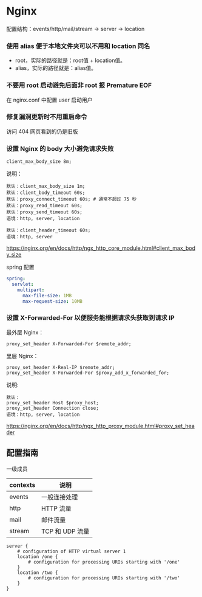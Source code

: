 # Nginx

配置结构：events/http/mail/stream -> server -> location

### 使用 alias 便于本地文件夹可以不用和 location 同名
- root，实际的路径就是：root值 + location值。
- alias，实际的路径就是：alias值。

### 不要用 root 启动避免后面非 root 报 Premature EOF

在 nginx.conf 中配置 user 启动用户

### 修复漏洞更新时不用重启命令
访问 404 网页看到的仍是旧版

### 设置 Nginx 的 body 大小避免请求失败
```
client_max_body_size 8m;
```
说明：
```
默认：client_max_body_size 1m;
默认：client_body_timeout 60s;
默认：proxy_connect_timeout 60s; # 通常不超过 75 秒
默认：proxy_read_timeout 60s;
默认：proxy_send_timeout 60s;
语境：http, server, location

默认：client_header_timeout 60s;
语境：http, server
```
https://nginx.org/en/docs/http/ngx_http_core_module.html#client_max_body_size

spring 配置
```yml
spring:
  servlet:
    multipart:
      max-file-size: 1MB
      max-request-size: 10MB
```

### 设置 X-Forwarded-For 以便服务能根据请求头获取到请求 IP

最外层 Nginx：
```
proxy_set_header X-Forwarded-For $remote_addr;
```
里层 Nginx：
```
proxy_set_header X-Real-IP $remote_addr;
proxy_set_header X-Forwarded-For $proxy_add_x_forwarded_for;
```
说明:
```
默认：
proxy_set_header Host $proxy_host;
proxy_set_header Connection close;
语境：http, server, location
```

https://nginx.org/en/docs/http/ngx_http_proxy_module.html#proxy_set_header

## 配置指南

一级成员

| contexts | 说明           |
|----------|--------------|
| events   | 一般连接处理       |
| http     | HTTP 流量      |
| mail     | 邮件流量         |
| stream   | TCP 和 UDP 流量 |

    server {
        # configuration of HTTP virtual server 1       
        location /one {
            # configuration for processing URIs starting with '/one'
        }
        location /two {
            # configuration for processing URIs starting with '/two'
        }
    }

